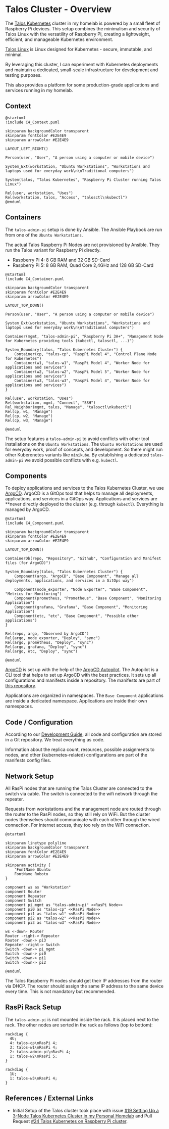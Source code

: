 # Talos Cluster - Overview

The [Talos Kubernetes](https://www.talos.dev) cluster in my homelab is powered by a small fleet of Raspberry Pi devices. This setup combines the minimalism and security of Talos Linux with the versatility of Raspberry Pi, creating a lightweight, efficient, and manageable Kubernetes environment.

[Talos Linux](https://www.talos.dev) is Linux designed for Kubernetes - secure, immutable, and minimal.

By leveraging this cluster, I can experiment with Kubernetes deployments and maintain a dedicated, small-scale infrastructure for development and testing purposes.

This also provides a platform for some production-grade applications and services running in my homelab.

## Context

```kroki-c4plantuml
@startuml
!include C4_Context.puml

skinparam backgroundColor transparent
skinparam fontColor #E2E4E9
skinparam arrowColor #E2E4E9

LAYOUT_LEFT_RIGHT()

Person(user, "User", "A person using a computer or mobile device")

System_Ext(workstation, "Ubuntu Workstations", "Workstations and laptops used for everyday work\n\nTraditional computers")

System(talos, "Talos Kubernetes", "Raspberry Pi Cluster running Talos Linux")

Rel(user, workstation, "Uses")
Rel(workstation, talos, "Access", "talosctl\nkubectl")
@enduml
```

## Containers

The `talos-admin-pi` setup is done by Ansible. The Ansible Playbook are run from one of the `Ubuntu Workstations`.

The actual Talos Raspberry Pi Nodes are not provisioned by Ansible. They run the Talos variant for Raspberry Pi directly.

- Raspberry Pi 4: 8 GB RAM and 32 GB SD-Card
- Raspberry Pi 5: 8 GB RAM, Quad Core 2,4GHz and 128 GB SD-Card

```kroki-c4plantuml
@startuml
!include C4_Container.puml

skinparam backgroundColor transparent
skinparam fontColor #E2E4E9
skinparam arrowColor #E2E4E9

LAYOUT_TOP_DOWN()

Person(user, "User", "A person using a computer or mobile device")

System_Ext(workstation, "Ubuntu Workstations", "Workstations and laptops used for everyday work\n\nTraditional computers")

Container(mgmt, "talos-admin-pi", "Raspberry Pi 3A+", "Management Node for Kubernetes providing tools (kubectl, talosctl, ...)")

System_Boundary(talos, "Talos Kubernetes Cluster") {
    Container(cp, "talos-cp", "RaspPi Model 4", "Control Plane Node for Kubernetes")
    Container(w1, "talos-w1", "RaspPi Model 4", "Worker Node for applications and services")
    Container(w2, "talos-w2", "RaspPi Model 5", "Worker Node for applications and services")
    Container(w3, "talos-w3", "RaspPi Model 4", "Worker Node for applications and services")
}

Rel(user, workstation, "Uses")
Rel(workstation, mgmt, "Connect", "SSH")
Rel_Neighbor(mgmt, talos, "Manage", "talosctl\nkubectl")
Rel(cp, w1, "Manage")
Rel(cp, w2, "Manage")
Rel(cp, w3, "Manage")

@enduml
```

The setup features a `talos-admin-pi` to avoid conflicts with other tool installations on the `Ubuntu Workstations`. The `Ubuntu Workstations` are used for everyday work, proof of concepts, and development. So there might run other Kuberenetes variants like `minikube`. By establishing a dedicated `talos-admin-pi` we avoid possible conflicts with e.g. `kubectl`.

## Components

To deploy applications and services to the Talos Kubernetes Cluster, we use [ArgoCD](https://argo-cd.readthedocs.io/en/stable). ArgoCD is a GitOps tool that helps to manage all deployments, applications, and services in a GitOps way. Applications and services are **never directly deployed to the cluster (e.g. through `kubectl`). Everything is managed by ArgoCD.

```kroki-c4plantuml
@startuml
!include C4_Component.puml

skinparam backgroundColor transparent
skinparam fontColor #E2E4E9
skinparam arrowColor #E2E4E9

LAYOUT_TOP_DOWN()

ContainerDb(repo, "Repository", "Github", "Configuration and Manifest files (for ArgoCD)")

System_Boundary(talos, "Talos Kubernetes Cluster") {
    Component(argo, "ArgoCD", "Base Component", "Manage all deployments, applications, and services in a GitOps way")

    Component(node_exporter, "Node Exporter", "Base Component", "Metrics for Monitoring")
    Component(prometheus, "Prometheus", "Base Component", "Monitoring Application")
    Component(grafana, "Grafana", "Base Component", "Monitoring Application")
    Component(etc, "etc", "Base Component", "Possible other applications")
}

Rel(repo, argo, "Observed by ArgoCD")
Rel(argo, node_exporter, "Deploy", "sync")
Rel(argo, prometheus, "Deploy", "sync")
Rel(argo, grafana, "Deploy", "sync")
Rel(argo, etc, "Deploy", "sync")

@enduml
```

[ArgoCD](https://argo-cd.readthedocs.io/en/stable) is set up with the help of the [ArgoCD Autopilot](https://argocd-autopilot.readthedocs.io/en/stable). The Autopilot is a CLI tool that helps to set up ArgoCD with the best practices. It sets up all configurations and manifests inside a repository. The manifests are part of [this repository](https://github.com/sommerfeld-io/configs-homelab).

Applications are organized in namespaces. The `Base Component` applications are inside a dedicated namespace. Applications are inside their own namespaces.

## Code / Configuration

According to our [Development Guide](about/development-guide.md), all code and configuration are stored in a Git repository. We treat everything as code.

Information about the replica count, resources, possible assignments to nodes, and other (kubernetes-related) configurations are part of the manifests config files.

## Network Setup

All RasPi nodes that are running the Talos Cluster are connected to the switch via cable. The switch is connected to the wifi network through the repeater.

Requests from workstations and the management node are routed through the router to the RasPi nodes, so they still rely on WiFi. But the cluster nodes themselves should communicate with each other through the wired connection. For internet access, they too rely on the WiFi connection.

```kroki-plantuml
@startuml

skinparam linetype polyline
skinparam backgroundColor transparent
skinparam fontColor #E2E4E9
skinparam arrowColor #E2E4E9

skinparam activity {
    'FontName Ubuntu
    FontName Roboto
}

component ws as "Workstation"
component Router
component Repeater
component Switch
component pi_mgmt as "talos-admin-pi" <<RasPi Node>>
component pi0 as "talos-cp" <<RasPi Node>>
component pi1 as "talos-w1" <<RasPi Node>>
component pi2 as "talos-w2" <<RasPi Node>>
component pi3 as "talos-w3" <<RasPi Node>>

ws <-down- Router
Router -right-> Repeater
Router -down-> pi3
Repeater -right-> Switch
Switch -down-> pi_mgmt
Switch -down-> pi0
Switch -down-> pi1
Switch -down-> pi2

@enduml
```

The Talos Raspberry Pi nodes should get their IP addresses from the router via DHCP. The router should assign the same IP address to the same device every time. This is not mandatory but recommended.

## RasPi Rack Setup

The `talos-admin-pi` is not mounted inside the rack. It is placed next to the rack. The other nodes are sorted in the rack as follows (top to bottom):

```kroki-rackdiag
rackdiag {
  4U;
  4: talos-cp\nRasPi 4;
  3: talos-w1\nRasPi 4;
  2: talos-admin-pi\nRasPi 4;
  1: talos-w2\nRasPi 5;
}
```

```kroki-rackdiag
rackdiag {
  1U;
  1: talos-w3\nRasPi 4;
}
```

## References / External Links

- Initial Setup of the Talos cluster took place with issue [#19 Setting Up a 3-Node Talos Kubernetes Cluster in my Personal Homelab](https://github.com/sommerfeld-io/configs-homelab/issues/19) and Pull Request [#24 Talos Kubernetes on Raspberry Pi cluster](https://github.com/sommerfeld-io/configs-homelab/pull/24).
